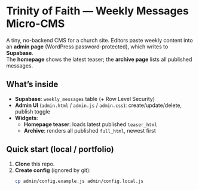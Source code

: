 # Trinity of Faith — Weekly Messages Micro-CMS

A tiny, no-backend CMS for a church site. Editors paste weekly content into an **admin page** (WordPress password-protected), which writes to **Supabase**.  
The **homepage** shows the latest teaser; the **archive page** lists all published messages.

## What’s inside
- **Supabase**: `weekly_messages` table (+ Row Level Security)
- **Admin UI** (`admin.html` / `admin.js` / `admin.css`): create/update/delete, publish toggle
- **Widgets**:
  - **Homepage teaser**: loads latest published `teaser_html`
  - **Archive**: renders all published `full_html`, newest first

## Quick start (local / portfolio)
1. **Clone** this repo.
2. **Create config** (ignored by git):
   ```bash
   cp admin/config.example.js admin/config.local.js

